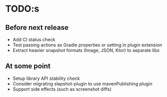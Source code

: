 # TODO:s

## Before next release
* Add CI status check
* Test passing actions as Gradle properties or setting in plugin extension
* Extract heavier snapshot formats (Image, JSON, Ktor) to separate libs

## At some point
* Setup library API stability check
* Consider migrating slapshot-plugin to use mavenPublishing plugin
* Support side effects (such as screenshot diffs)